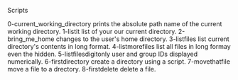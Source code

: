 Scripts

0-current_working_directory prints the absolute path name of the current working directory.
1-listit list of your our current directory.
2-bring_me_home changes to the user's home directory.
3-listfiles list current directory's contents in long format.
4-listmorefiles list all files in long formay even the hidden.
5-listfilesdigitonly user and group IDs displayed numerically.
6-firstdirectory create a directory using a script.
7-movethatfile move a file to a drectory.
8-firstdelete delete a file. 
